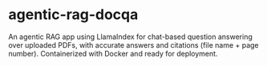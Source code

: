 # agentic-rag-docqa
An agentic RAG app using LlamaIndex for chat-based question answering over uploaded PDFs, with accurate answers and citations (file name + page number). Containerized with Docker and ready for deployment.


